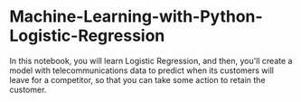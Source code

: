 # Machine-Learning-with-Python-Logistic-Regression
In this notebook, you will learn Logistic Regression, and then, you'll create a model with telecommunications data to predict when its customers will leave for a competitor, so that you can take some action to retain the customer. 
